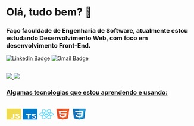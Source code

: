 <h1>Olá, tudo bem? 👋</h1>
<h3>Faço faculdade de Engenharia de Software, atualmente estou estudando Desenvolvimento Web, com foco em desenvolvimento Front-End.</h3>


 [![Linkedin Badge](https://img.shields.io/badge/-LinkedIn-6633cc?style=flat-square&logo=Linkedin&logoColor=white&link=https://www.linkedin.com/in/gabriela-vasco-da-silva/)](https://www.linkedin.com/in/gabriela-vasco-da-silva/) 
 [![Gmail Badge](https://img.shields.io/badge/-gabrielavs1226@gmail.com-6633cc?style=flat-square&logo=Gmail&logoColor=white&link=mailto:gabrielavs1226@gmail.com)](mailto:gabrielavs1226@gmail.com)

  
</br>  

<div>
  <a href="[https://github.com/Gabriela-Vasco](https://github.com/Gabriela-Vasco)">
  <img height="130em" src="https://github-readme-stats.vercel.app/api/top-langs/?username=Gabriela-Vasco&layout=compact&langs_count=7&theme=dracula"/>
  <img height="130em" src="https://github-readme-stats.vercel.app/api?username=Gabriela-Vasco&show_icons=true&theme=dracula&include_all_commits=true&count_private=true"/>
</div>
  

### Algumas tecnologias que estou aprendendo e usando:

<div style="display: inline_block"><br>
  <img align="center" alt="Rafa-Js" height="30" width="40" src="https://raw.githubusercontent.com/devicons/devicon/master/icons/javascript/javascript-plain.svg">
  <img align="center" alt="Rafa-Ts" height="30" width="40" src="https://raw.githubusercontent.com/devicons/devicon/master/icons/typescript/typescript-plain.svg">
  <img align="center" alt="Rafa-React" height="30" width="40" src="https://raw.githubusercontent.com/devicons/devicon/master/icons/react/react-original.svg">
  <img align="center" alt="Rafa-HTML" height="30" width="40" src="https://raw.githubusercontent.com/devicons/devicon/master/icons/html5/html5-original.svg">
  <img align="center" alt="Rafa-CSS" height="30" width="40" src="https://raw.githubusercontent.com/devicons/devicon/master/icons/css3/css3-original.svg">
</div>






